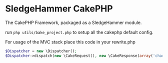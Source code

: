 
# SledgeHammer CakePHP #

The CakePHP Framework, packaged as a SledgeHammer module.

run `php utils/bake_project.php` to setup all the cakephp default config.

For usage of the MVC stack place this code in your rewrite.php

```php
$Dispatcher = new \Dispatcher();
$Dispatcher->dispatch(new \CakeRequest(), new \CakeResponse(array('charset' => \Configure::read('App.encoding'))));
```